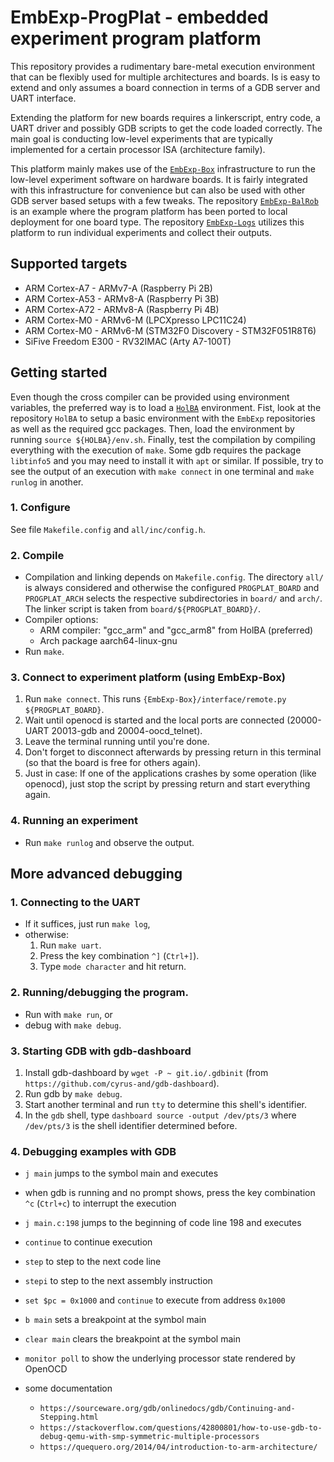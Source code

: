 # EmbExp-ProgPlat - embedded experiment program platform
This repository provides a rudimentary bare-metal execution environment that can be flexibly used for multiple architectures and boards.
Is is easy to extend and only assumes a board connection in terms of a GDB server and UART interface.

Extending the platform for new boards requires a linkerscript, entry code, a UART driver and possibly GDB scripts to get the code loaded correctly.
The main goal is conducting low-level experiments that are typically implemented for a certain processor ISA (architecture family).

This platform mainly makes use of the [`EmbExp-Box`](https://github.com/kth-step/EmbExp-Box) infrastructure to run the low-level experiment software on hardware boards.
It is fairly integrated with this infrastructure for convenience but can also be used with other GDB server based setups with a few tweaks.
The repository [`EmbExp-BalRob`](https://github.com/kth-step/EmbExp-BalRob) is an example where the program platform has been ported to local deployment for one board type.
The repository [`EmbExp-Logs`](https://github.com/kth-step/EmbExp-Logs) utilizes this platform to run individual experiments and collect their outputs.


## Supported targets
- ARM Cortex-A7 - ARMv7-A (Raspberry Pi 2B)
- ARM Cortex-A53 - ARMv8-A (Raspberry Pi 3B)
- ARM Cortex-A72 - ARMv8-A (Raspberry Pi 4B)
- ARM Cortex-M0 - ARMv6-M (LPCXpresso LPC11C24)
- ARM Cortex-M0 - ARMv6-M (STM32F0 Discovery - STM32F051R8T6)
- SiFive Freedom E300 - RV32IMAC (Arty A7-100T)


## Getting started
Even though the cross compiler can be provided using environment variables, the preferred way is to load a [`HolBA`](https://github.com/kth-step/HolBA) environment.
Fist, look at the repository `HolBA` to setup a basic environment with the `EmbExp` repositories as well as the required gcc packages.
Then, load the environment by running `source ${HOLBA}/env.sh`.
Finally, test the compilation by compiling everything with the execution of `make`.
Some gdb requires the package `libtinfo5` and you may need to install it with `apt` or similar.
If possible, try to see the output of an execution with `make connect` in one terminal and `make runlog` in another.


### 1. Configure
See file `Makefile.config` and `all/inc/config.h`.


### 2. Compile
* Compilation and linking depends on `Makefile.config`. The directory `all/` is always considered and otherwise the configured `PROGPLAT_BOARD` and `PROGPLAT_ARCH` selects the respective subdirectories in `board/` and `arch/`. The linker script is taken from `board/${PROGPLAT_BOARD}/`.
* Compiler options:
  * ARM compiler: "gcc_arm" and "gcc_arm8" from HolBA (preferred)
  * Arch package aarch64-linux-gnu
* Run `make`.


### 3. Connect to experiment platform (using EmbExp-Box)
1. Run `make connect`. This runs `{EmbExp-Box}/interface/remote.py ${PROGPLAT_BOARD}`.
1. Wait until openocd is started and the local ports are connected (20000-UART 20013-gdb and 20004-oocd_telnet).
1. Leave the terminal running until you're done.
1. Don't forget to disconnect afterwards by pressing return in this terminal (so that the board is free for others again).
1. Just in case: If one of the applications crashes by some operation (like openocd), just stop the script by pressing return and start everything again.


### 4. Running an experiment
* Run `make runlog` and observe the output.


## More advanced debugging
### 1. Connecting to the UART
* If it suffices, just run `make log`,
* otherwise:
  1. Run `make uart`.
  1. Press the key combination `^]` (`Ctrl+]`).
  1. Type `mode character` and hit return.


### 2. Running/debugging the program.
* Run with `make run`, or
* debug with `make debug`.


### 3. Starting GDB with gdb-dashboard
1. Install gdb-dashboard by `wget -P ~ git.io/.gdbinit` (from `https://github.com/cyrus-and/gdb-dashboard`).
1. Run gdb by `make debug`.
1. Start another terminal and run `tty` to determine this shell's identifier.
1. In the `gdb` shell, type `dashboard source -output /dev/pts/3` where `/dev/pts/3` is the shell identifier determined before.


### 4. Debugging examples with GDB
* `j main` jumps to the symbol main and executes
* when gdb is running and no prompt shows, press the key combination `^c` (`Ctrl+c`) to interrupt the execution
* `j main.c:198` jumps to the beginning of code line 198 and executes
* `continue` to continue execution
* `step` to step to the next code line
* `stepi` to step to the next assembly instruction
* `set $pc = 0x1000` and `continue` to execute from address `0x1000`

* `b main` sets a breakpoint at the symbol main
* `clear main` clears the breakpoint at the symbol main

* `monitor poll` to show the underlying processor state rendered by OpenOCD

* some documentation
  * `https://sourceware.org/gdb/onlinedocs/gdb/Continuing-and-Stepping.html`
  * `https://stackoverflow.com/questions/42800801/how-to-use-gdb-to-debug-qemu-with-smp-symmetric-multiple-processors`
  * `https://quequero.org/2014/04/introduction-to-arm-architecture/`






